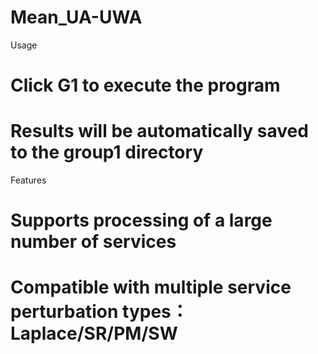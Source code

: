 # Mean_UA-UWA



Usage
# Click G1 to execute the program
# Results will be automatically saved to the group1 directory

Features
# Supports processing of a large number of services
# Compatible with multiple service perturbation types：Laplace/SR/PM/SW
